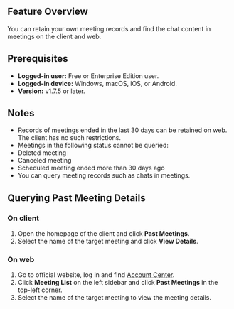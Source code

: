 ## Feature Overview
You can retain your own meeting records and find the chat content in meetings on the client and web.

## Prerequisites
- **Logged-in user:** Free or Enterprise Edition user.
- **Logged-in device:** Windows, macOS, iOS, or Android.
- **Version:** v1.7.5 or later.

## Notes
- Records of meetings ended in the last 30 days can be retained on web. The client has no such restrictions.
- Meetings in the following status cannot be queried:
 - Deleted meeting
 - Canceled meeting
 - Scheduled meeting ended more than 30 days ago
- You can query meeting records such as chats in meetings.

## Querying Past Meeting Details
### On client
1. Open the homepage of the client and click **Past Meetings**.
2. Select the name of the target meeting and click **View Details**.

### On web
1. Go to official website, log in and find [Account Center](https://www.tencentcloud.com/document/product/1054).
2. Click **Meeting List** on the left sidebar and click **Past Meetings** in the top-left corner.
3. Select the name of the target meeting to view the meeting details.
